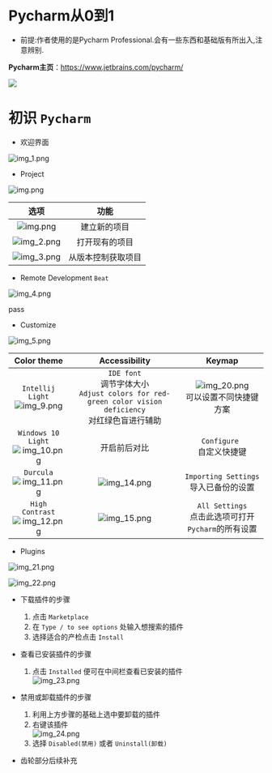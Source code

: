 # Pycharm从0到1

- 前提:作者使用的是Pycharm Professional.会有一些东西和基础版有所出入,注意辨别.

**Pycharm主页**：<https://www.jetbrains.com/pycharm/>

![](img/img_0.png)

# 初识 `Pycharm`

+ 欢迎界面

![img_1.png](img/img_1.png)

+ Project

![img.png](img/欢迎界面.png)

|             选项              |    功能     |
|:---------------------------:|:---------:|
|   ![img.png](img/img.png)   |  建立新的项目   |
| ![img_2.png](img/img_2.png) |  打开现有的项目  |
| ![img_3.png](img/img_3.png) | 从版本控制获取项目 |

+ Remote Development `Beat`

![img_4.png](img/img_4.png)

pass

+ Customize

![img_5.png](img/img_5.png)

|                     Color theme                      |                                         Accessibility                                          |                    Keymap                     |
|:----------------------------------------------------:|:----------------------------------------------------------------------------------------------:|:---------------------------------------------:|
|   `Intellij Light`<br/>![img_9.png](img/img_9.png)   | `IDE font`<br/>调节字体大小 <br/>`Adjust colors for red-green color vision deficiency`<br/>对红绿色盲进行辅助 | ![img_20.png](img/img_20.png)<br/>可以设置不同快捷键方案 |
| `Windows 10 Light`<br/>![img_10.png](img/img_10.png) |                                             开启前后对比                                             |           `Configure ` <br/>自定义快捷键            |
|     `Durcula`<br/>![img_11.png](img/img_11.png)      |                                 ![img_14.png](img/img_14.png)                                  |       `Importing Settings`<br/>导入已备份的设置       |
|  `High Contrast`<br/>![img_12.png](img/img_12.png)   |                                 ![img_15.png](img/img_15.png)                                  |   `All Settings`<br/>点击此选项可打开`Pycharm`的所有设置   |

+ Plugins

![img_21.png](img/img_21.png)

![img_22.png](img/img_22.png)

- 下载插件的步骤
    1. 点击 `Marketplace`
    2. 在 `Type / to see options` 处输入想搜索的插件
    3. 选择适合的产检点击 `Install`
- 查看已安装插件的步骤
    1. 点击 `Installed` 便可在中间栏查看已安装的插件</br>![img_23.png](img/img_23.png)
- 禁用或卸载插件的步骤
    1. 利用上方步骤的基础上选中要卸载的插件
    2. 右键该插件</br>![img_24.png](img/img_24.png)
    3. 选择 `Disabled(禁用)` 或者 `Uninstall(卸载)`

- 齿轮部分后续补充